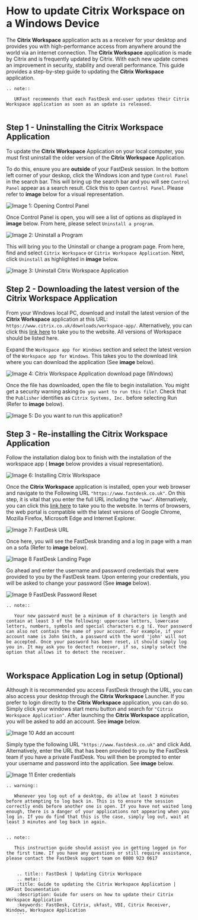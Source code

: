 # How to update Citrix Workspace on a Windows Device

The **Citrix Workspace** application acts as a receiver for your desktop and provides you with high-performance access from anywhere around the world via an internet connection. The **Citrix Workspace** application is made by Citrix and is frequently updated by Citrix. With each new update comes an improvement in security, stability and overall performance. This guide provides a step-by-step guide to updating the **Citrix Workspace** application.

```eval_rst
.. note::

   UKFast recommends that each FastDesk end-user updates their Citrix Workspace application as soon as an update is released.
   
```

## Step 1 - Uninstalling the Citrix Workspace Application

To update the **Citrix Workspace** Application on your local computer, you must first uninstall the older version of the **Citrix Workspace** Application.

To do this, ensure you are **outside** of your FastDesk session. In the bottom left corner of your deskop, click the Windows icon and type `Control Panel` in the search bar. This will bring up the search bar and you will see `Control Panel` appear as a search result. Click this to open `Control Panel`.  Please refer to **image** below for a visual representation. 

![Image 1: Opening Control Panel](files/clickherewindows2.png "Image 1: Opening Control Panel")

Once Control Panel is open, you will see a list of options as displayed in **image** below. From here, please select `Uninstall a program`. 

![Image 2: Uninstall a Program](files/controlpanelimage2.png "Image 2: Uninstall a Program")

This will bring you to the Uninstall or change a program page. From here, find and select `Citrix Workspace` or `Citrix Workspace Application`. Next, click `Uninstall` as highlighted in **image** below.     

![Image 3: Uninstall Citrix Workspace Application](files/programuninstall2.PNG "Image 3: Uninstall Citrix Workspace Application")

## Step 2 - Downloading the latest version of the Citrix Workspace Application

From your Windows local PC, download and install the latest version of the **Citrix Workspace** application at this URL:
`https://www.citrix.co.uk/downloads/workspace-app/`. Alternatively, you can click this [link here](https://www.citrix.co.uk/downloads/workspace-app/) to take you to the website. All versions of Workspace should be listed here.

Expand the `Workspace app for Windows` section and select the latest version of the `Workspace app for Windows`. This takes you to the download link where you can download the application (See **image** below).

![Image 4: Citrix Workspace Application download page (Windows)](files/downloadworkspace2.png "Image 4: Citrix Workspace Application download page (Windows)")

Once the file has downloaded, open the file to begin installation. You might get a security warning asking `Do you want to run this file?`. Check that the `Publisher` identifies as `Citrix Systems, Inc.` before selecting Run (Refer to **image** below).

![Image 5: Do you want to run this application?](files/Run_file.PNG "Image 5: Do you want to run this application?")


## Step 3 - Re-installing the Citrix Workspace Application

Follow the installation dialog box to finish with the installation of the workspace app ( **Image** below provides a visual representation).

![Image 6: Installing Citrix Workspace](files/Installing_app.PNG "Image 6: Installing Citrix Workspace Dialog box")


Once the **Citrix Workspace** application is installed, open your web browser and navigate to the Following URL `"https://www.fastdesk.co.uk"`. On this step, it is vital that you enter the full URL including the `"www"`. Alternatively, you can click this [link here](https://www.fastdesk.co.uk) to take you to the website. In terms of browsers, the web portal is compatible with the latest versions of Google Chrome, Mozilla Firefox, Microsoft Edge and Internet Explorer.

![Image 7: FastDesk URL](files/Url.png "Image 7: FastDesk URL")

Once here, you will see the FastDesk branding and a log in page with a man on a sofa (Refer to **image** below). 

![Image 8 FastDesk Landing Page](files/Welcome_screen.png "Image 8: FastDesk Landing Page")

Go ahead and enter the username and password credentials that were provided to you by the FastDesk team. Upon entering your credentials, you will be asked to change your password (See **image** below). 

![Image 9 FastDesk Password Reset](files/resetpassword.png "Image 9: FastDesk Password Reset Page")

```eval_rst
.. note::

   Your new password must be a minimum of 8 characters in length and contain at least 3 of the following: uppercase letters, lowercase letters, numbers, symbols and special characters e.g !£. Your password can also not contain the name of your account. For example, if your account name is John Smith, a password with the word 'john' will not be accepted. Once your password has been reset, it should simply log you in. It may ask you to dectect receiver, if so, simply select the option that allows it to detect the receiver.
   
```

## Workspace Application Log in setup (Optional)

Although it is recommended you access FastDesk through the URL, you can also access your desktop through the **Citrix Workspace** Launcher. If you prefer to login directly to the **Citrix Workspace** application, you can do so. Simply click your windows start menu button and search for `"Citrix Workspace Application"`. After launching the **Citrix Workspace** application, you will be asked to add an account. See **image** below.

![Image 10 Add an account](files/addaccountworkspace.png "Image 10: Add an account")

Simply type the following URL `"https://www.fastdesk.co.uk"` and click Add. Alternatively, enter the URL that has been provided to you by the FastDesk team if you have a private FastDesk. You will then be prompted to enter your username and password into the application. See **image** below.

![Image 11 Enter credentials](files/entercredsapp.PNG "Image 11: Enter Credentials")


```eval_rst
.. warning::

   Whenever you log out of a desktop, do allow at least 3 minutes before attempting to log back in. This is to ensure the session correctly ends before another one is open. If you have not waited long enough, there is a danger of your applications not appearing when you log in. If you do find that this is the case, simply log out, wait at least 3 minutes and log back in again.
   
```

```eval_rst
.. note::

   This instruction guide should assist you in getting logged in for the first time. If you have any questions or still require assistance, please contact the FastDesk support team on 0800 923 0617
   
```
  ```eval_rst
      .. title:: FastDesk | Updating Citrix Workspace
      .. meta::
      :title: Guide to updating the Citrix Workspace Application | UKFast Documentation
      :description: Guide for users on how to update their Citrix Workspace Application
      :keywords: FastDesk, Citrix, ukfast, VDI, Citrix Receiver, Windows, Workspace Application
      ```  
